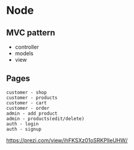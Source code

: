 # Node

## MVC pattern
- controller
- models
- view



## Pages
```
customer - shop 
customer - products
customer - cart
customer - order
admin - add product
admin - products(edit/delete)
auth - login
auth - signup
```

https://prezi.com/view/ihFKSXz01oSRKPlleUHW/
